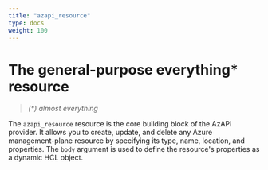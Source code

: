 ```yaml
---
title: "azapi_resource"
type: docs
weight: 100
---
```


# The general-purpose everything* resource

> *(\*) almost everything*

The `azapi_resource` resource is the core building block of the AzAPI provider. It allows you to create, update, and delete any Azure management-plane resource by specifying its type, name, location, and properties. The `body` argument is used to define the resource's properties as a dynamic HCL object.
